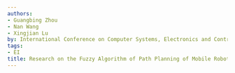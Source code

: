 ```yaml
---
authors:
- Guangbing Zhou
- Nan Wang
- Xingjian Lu
by: International Conference on Computer Systems, Electronics and Control
tags:
- EI
title: Research on the Fuzzy Algorithm of Path Planning of Mobile Robot
---
```

